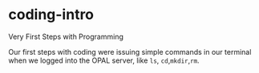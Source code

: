 # coding-intro
Very First Steps with Programming

Our first steps with coding were issuing simple commands in our terminal when we logged into the OPAL server, like ```ls```, ```cd```,```mkdir```,```rm```.
